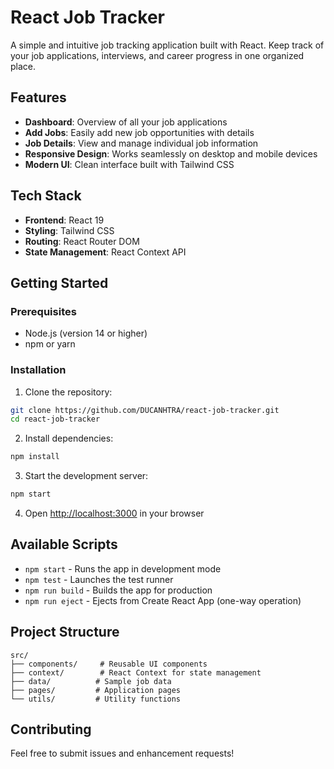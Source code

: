 # React Job Tracker

A simple and intuitive job tracking application built with React. Keep track of your job applications, interviews, and career progress in one organized place.

## Features

- **Dashboard**: Overview of all your job applications
- **Add Jobs**: Easily add new job opportunities with details
- **Job Details**: View and manage individual job information
- **Responsive Design**: Works seamlessly on desktop and mobile devices
- **Modern UI**: Clean interface built with Tailwind CSS

## Tech Stack

- **Frontend**: React 19
- **Styling**: Tailwind CSS
- **Routing**: React Router DOM
- **State Management**: React Context API

## Getting Started

### Prerequisites

- Node.js (version 14 or higher)
- npm or yarn

### Installation

1. Clone the repository:
```bash
git clone https://github.com/DUCANHTRA/react-job-tracker.git
cd react-job-tracker
```

2. Install dependencies:
```bash
npm install
```

3. Start the development server:
```bash
npm start
```

4. Open [http://localhost:3000](http://localhost:3000) in your browser

## Available Scripts

- `npm start` - Runs the app in development mode
- `npm test` - Launches the test runner
- `npm run build` - Builds the app for production
- `npm run eject` - Ejects from Create React App (one-way operation)

## Project Structure

```
src/
├── components/     # Reusable UI components
├── context/        # React Context for state management
├── data/          # Sample job data
├── pages/         # Application pages
└── utils/         # Utility functions
```

## Contributing

Feel free to submit issues and enhancement requests!

